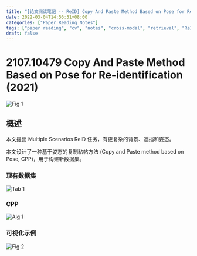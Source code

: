 ```yaml
---
title: "[论文阅读笔记 -- ReID] Copy And Paste Method Based on Pose for Re-identification (2021)"
date: 2022-03-04T14:56:51+08:00
categories: ["Paper Reading Notes"]
tags: ["paper reading", "cv", "notes", "cross-modal", "retrieval", "ReID", "uncertainty"]
draft: false
---
```


# 2107.10479 Copy And Paste Method Based on Pose for Re-identification (2021)

![Fig 1](/images/2022/PRN198/1.png)

## 概述

本文提出 Multiple Scenarios ReID 任务，有更复杂的背景、遮挡和姿态。  

本文设计了一种基于姿态的复制粘帖方法 (Copy and Paste method based on Pose, CPP)，用于构建新数据集。  

### 现有数据集

![Tab 1](/images/2022/PRN198/T1.png)

### CPP

![Alg 1](/images/2022/PRN198/A1.png)

### 可视化示例

![Fig 2](/images/2022/PRN198/2.png)
